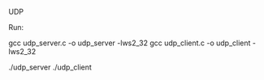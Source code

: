 UDP


Run:

gcc udp_server.c -o udp_server -lws2_32
gcc udp_client.c -o udp_client -lws2_32

./udp_server
./udp_client